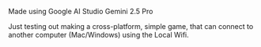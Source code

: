 Made using Google AI Studio Gemini 2.5 Pro

Just testing out making a cross-platform, simple game, that can connect to another computer (Mac/Windows) using the Local Wifi.
